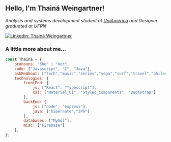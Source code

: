 <h2> Hello, I'm Thainá Weingartner!</h2>

<p><em>Analysis and systems development student at <a href="https://uniamerica.br/boulevard/graduacao/analise-e-desenvolvimento-de-sistemas">UniAmérica</a> and Designer graduated at UFRN</br> 
</em></p>

[![Linkedin: Thainá Weingartner](https://img.shields.io/badge/thaina-weingartner-blue?style=flat-square&logo=Linkedin&logoColor=white&link=https://www.linkedin.com/in/thaina-weingartner/)](https://www.linkedin.com/in/thainachagas/)

### A little more about me...  

```javascript
const Thainá = {
    pronouns: "She" | "Her",
    code: ["Javascript", "C", "Java"],
    askMeAbout: ["tech","music","series","yoga","surf","travel","philosophy","psychology"],
    technologies: {
        frontEnd: {
            js: ["React", "Typescript"],
            css: ["Material_Ui", "Styled_Components", "Bootstrap"]
        },
        backEnd: {
            js: ["node", "express"],
            java: ["hibernate","JPA"]
        },
        databases: ["MySql"],
        misc: ["Firebase"]
    },
};
```
